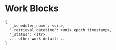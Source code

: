 # Work Blocks

```
{
  '_scheduler_name': <str>,
  '_retrieval_datetime': <unix epoch timestamp>,
  '_status': <str>
  ... other work details ...
}
```
